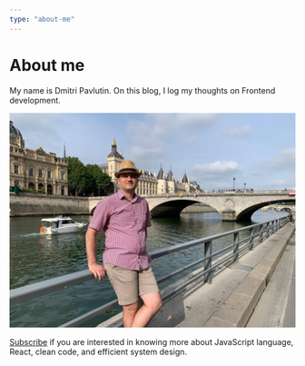 ```yaml
---
type: "about-me"
---
```


# About me

My name is Dmitri Pavlutin. On this blog, I log my thoughts on Frontend development.

![Dmitri Pavlutin Seine](./images/dmitri-pavlutin-seine-4.jpg)

 [Subscribe](/newsletter/) if you are interested in knowing more about JavaScript language, React,  clean code, and efficient system design.  